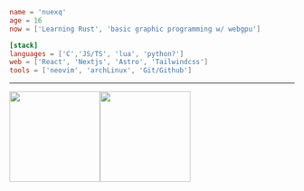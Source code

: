 ```toml
name = 'nuexq'
age = 16
now = ['Learning Rust', 'basic graphic programming w/ webgpu']

[stack]
languages = ['C','JS/TS', 'lua', 'python?']
web = ['React', 'Nextjs', 'Astro', 'Tailwindcss']
tools = ['neovim', 'archLinux', 'Git/Github']
```

 
---
<img src="https://github-readme-stats.vercel.app/api/top-langs/?username=nuexq&theme=aura&show_icons=true&hide_border=true&layout=compact" height="160" /><img src="https://github-readme-stats.vercel.app/api?username=nuexq&show_icons=true&hide=contribs&theme=aura&hide_border=true&text_bold=false" height="160" />
